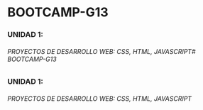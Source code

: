  # BOOTCAMP-G13
### UNIDAD 1:
###### PROYECTOS DE DESARROLLO WEB: CSS, HTML, JAVASCRIPT# BOOTCAMP-G13
### UNIDAD 1:
###### PROYECTOS DE DESARROLLO WEB: CSS, HTML, JAVASCRIPT
